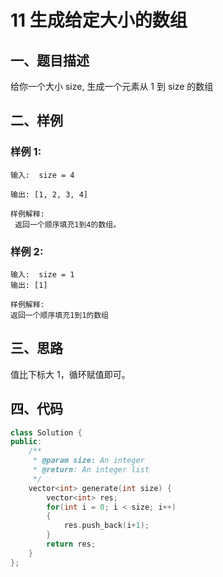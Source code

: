 # 11 生成给定大小的数组 
## 一、题目描述
给你一个大小 size, 生成一个元素从 1 到 size 的数组

## 二、样例
### 样例 1:
	输入:  size = 4
	
    输出: [1, 2, 3, 4]
	
	样例解释: 
	 返回一个顺序填充1到4的数组。	 
### 样例 2:
	输入:  size = 1
	输出: [1]
	
	样例解释: 
	返回一个顺序填充1到1的数组

## 三、思路

值比下标大 1，循环赋值即可。

## 四、代码
```cpp
class Solution {
public:
    /**
     * @param size: An integer
     * @return: An integer list
     */
    vector<int> generate(int size) {
        vector<int> res;
        for(int i = 0; i < size; i++)
        {
            res.push_back(i+1);
        }
        return res;
    }
};
```